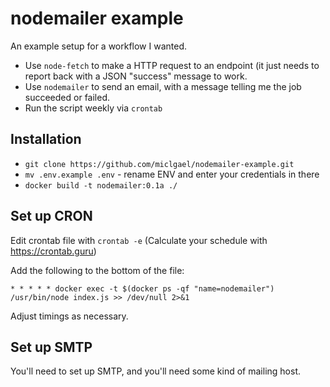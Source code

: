 # nodemailer example

An example setup for a workflow I wanted.

- Use `node-fetch` to make a HTTP request to an endpoint (it just needs to report back with a JSON "success" message to work.
- Use `nodemailer` to send an email, with a message telling me the job succeeded or failed.
- Run the script weekly via `crontab`

## Installation

- `git clone https://github.com/miclgael/nodemailer-example.git`
- `mv .env.example .env` - rename ENV and enter your credentials in there
- `docker build -t nodemailer:0.1a ./`

## Set up CRON

Edit crontab file with `crontab -e` (Calculate your schedule with https://crontab.guru)

Add the following to the bottom of the file:

`* * * * * docker exec -t $(docker ps -qf "name=nodemailer") /usr/bin/node index.js >> /dev/null 2>&1`

Adjust timings as necessary.

## Set up SMTP

You'll need to set up SMTP, and you'll need some kind of mailing host.
